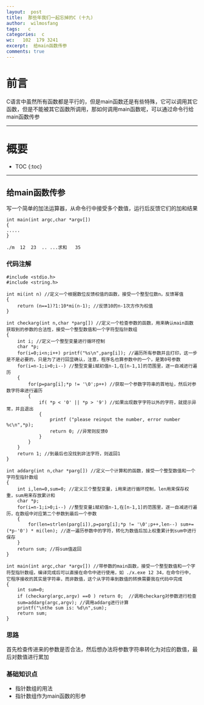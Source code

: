 ```yaml
---
layout:  post
title:  那些年我们一起忘掉的C (十九)
author:  wilmosfang
tags:   c 
categories:  c
wc:   102  179 3241 
excerpt:  给main函数传参
comments: true
---
```



# 前言

C语言中虽然所有函数都是平行的，但是main函数还是有些特殊，它可以调用其它函数，但是不能被其它函数所调用，那如何调用main函数呢，可以通过命令行给main函数传参

---

# 概要

* TOC
{:toc}

---

## 给main函数传参

写一个简单的加法运算器，从命令行中接受多个数值，运行后反馈它们的加和结果

~~~
int main(int argc,char *argv[])
{
.....
}
~~~


`./m  12  23  .. ...求和   35`


### 代码注解

~~~
#include <stdio.h>
#include <string.h>

int mi(int n) //定义一个根据数位反馈权值的函数，接受一个整型位数n，反馈幂值
{
	return (n==1)?1:10*mi(n-1); //反馈10的n-1次方作为权值
}

int checkarg(int n,char *parg[]) //定义一个检查参数的函数，用来确认main函数获取到的参数的合法性，接受一个整型数值和一个字符型指针数组
{
	int i; //定义一个整型变量进行循环控制
	char *p; 
	for(i=0;i<n;i++) printf("%s\n",parg[i]); //遍历所有参数并且打印，这一步是不是必要的，只是为了进行回显确认，注意，程序名也算参数中的一个，是第0号参数
	for(i=n-1;i>0;i--) //整型变量i赋初值n-1,在[n-1,1]的范围里，逐一自减进行遍历
	{
		for(p=parg[i];*p != '\0';p++) //获取一个参数字符串的首地址，然后对参数字符串进行遍历
		{
			if( *p < '0' || *p > '9') //如果出现数字字符以外的字符，就提示异常，并且退出
			{
				printf ("please reinput the number, error number %c\n",*p);
				return 0; //异常则反馈0
			}
		}
	}
	return 1; //到最后也没找到非法字符，则返回1
}

int addarg(int n,char *parg[]) //定义一个计算和的函数，接受一个整型数值和一个字符型指针数组
{
	int i,len=0,sum=0; //定义三个整型变量，i用来进行循环控制，len用来保存权重，sum用来存放累计和
	char *p;
	for(i=n-1;i>0;i--) //整型变量i赋初值n-1,在[n-1,1]的范围里，逐一自减进行遍历，在数组中对应第二个参数到最后一个参数
	{
		for(len=strlen(parg[i]),p=parg[i];*p != '\0';p++,len--) sum+= (*p-'0') * mi(len); //逐一遍历参数中的字符，转化为数值后加上权重累计到sum中进行保存
	}
	return sum; //将sum值返回
}

int main(int argc,char *argv[]) //带参数的main函数，接受一个整型数值和一个字符型指针数组，编译完成后可以直接在命令中进行使用，如 ./x.exe 12 34，在命令行中，它程序接收的其实是字符串，而非数值，这个从字符串到数值的转换需要我在代码中完成
{
	int sum=0;
	if (checkarg(argc,argv) ==0 ) return 0;  //调用checkarg对参数进行检查
	sum=addarg(argc,argv); //调用addarg进行计算
	printf("\nthe sum is: %d\n",sum);
	return sum;
}
~~~


### 思路

首先检查传进来的参数是否合法，然后想办法将参数字符串转化为对应的数值，最后对数值进行累加


### 基础知识点


* 指针数组的用法
* 指针数组作为main函数的形参
